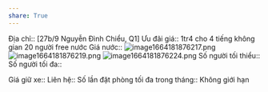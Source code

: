 ```yaml
---
share: True
---
```

Địa chỉ:: [27b/9 Nguyễn Đình Chiểu, Q1] 
Ưu đãi giá:: 1tr4 cho 4 tiếng không gian 20 người free nước
Giá nước:: ![image1664181876217.png](https://lh3.googleusercontent.com/-FfUfA1bMWCYjh_6ueA0Xaz7iCYuRChci1N7YetujjwxS5CXdbN6magOpcOYpfv6kmUovL1-cUO6hqe5zS19x5FhRPgos8OUU4YwZJkAIUqlA36MNKj2n7RBreyfZ6K0B8CImJD8JqersusRuYJUtDEZKzgF-QegbR-ZdxERNEJVuY8gRjeNOUkQ_kNQuNMwgdRD6A) ![image1664181876219.png](https://lh4.googleusercontent.com/g-ILAHtl4Yox0xL6h8O0NAkDT_jhIa8vtet7v7iUOE5vXUkv8FAsff-gVy06_kS0A0YB_ij7-PflphNR6-F6gFJ8WMQNmx3T6YrpDeTsQ6yX2LFbVyhvQRWPKDvlKwtifOGg8z-Mbg80aOFI1IwhX6mDlZAWNrZpm5Q8jd1Wp0nw1_9pxx7qQu3ls1eP2z76ChfAWg) ![image1664181876224.png](https://lh6.googleusercontent.com/I4vnuSBvriuS7kbEGWfG_PleKoiUrCi9kKo-ivAydG46Rd82uYoeNk2PC3QByDYVePlrGTZuzqdJXJIdZe_u_oDrsIadjPz-6hancom2dekghmf9P9RmqSF04QNuaj2_whFaO95HOiL29cc8fEB4Dsjkd5Cen-t6aAANnpPwXxtpK87OZygVG1b-wrV4NeoRLOlvhQ)
Số người tối thiểu:: 
Số người tối đa:: 
 
Giá giữ xe:: 
Liên hệ:: 
Số lần đặt phòng tối đa trong tháng:: Không giới hạn
